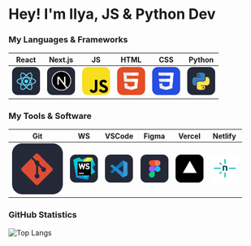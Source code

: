 # Hey! **I'm Ilya, JS & Python Dev**

### My Languages & Frameworks

| React | Next.js | JS | HTML | CSS | Python |
|-----|-----|-----|-----|-----|-----|
| <img src="https://raw.githubusercontent.com/zenqst/zenqst/f4f4c892228babe5597276e09079bd2235e1e882/assets/React.svg" title="React"  alt="React Logo" width="55" height="55"/> |  <img src="https://raw.githubusercontent.com/zenqst/zenqst/f4f4c892228babe5597276e09079bd2235e1e882/assets/Next.svg" title="Next.js"  alt="Next.js Logo" width="55" height="55"/> |  <img src="https://raw.githubusercontent.com/zenqst/zenqst/f4f4c892228babe5597276e09079bd2235e1e882/assets/JS.svg" title="JavaScript" alt="JavaScript Logo" width="55" height="55"/> |  <img src="https://raw.githubusercontent.com/zenqst/zenqst/f4f4c892228babe5597276e09079bd2235e1e882/assets/Html.svg" title="HTML" alt="HTML Logo" width="55" height="55"/> | <img src="https://raw.githubusercontent.com/zenqst/zenqst/f4f4c892228babe5597276e09079bd2235e1e882/assets/CSS.svg" title="CSS" alt="CSS Logo" width="55" height="55"/> | <img src="https://raw.githubusercontent.com/zenqst/zenqst/f4f4c892228babe5597276e09079bd2235e1e882/assets/Python.svg" title="Python" alt="Python Logo" width="55" height="55"/> |

### My Tools & Software

| Git | WS | VSCode | Figma | Vercel | Netlify |
|-----|-----|-----|-----|-----|-----|
| <img src="https://raw.githubusercontent.com/zenqst/zenqst/f4f4c892228babe5597276e09079bd2235e1e882/assets/Git.svg" title="Git" alt="Git Logo"/> |  <img src="https://raw.githubusercontent.com/zenqst/zenqst/f4f4c892228babe5597276e09079bd2235e1e882/assets/WS.svg" title="WebStorm" alt="WebStorm Logo" width="55" height="55"/> |  <img src="https://raw.githubusercontent.com/zenqst/zenqst/f4f4c892228babe5597276e09079bd2235e1e882/assets/VSCode.svg" title="VSCode" alt="VSCode Logo" width="55" height="55"/> |  <img src="https://raw.githubusercontent.com/zenqst/zenqst/f4f4c892228babe5597276e09079bd2235e1e882/assets/Figma.svg" title="Figma" alt="Figma Logo" width="55" height="55"/> | <img src="https://raw.githubusercontent.com/zenqst/zenqst/f4f4c892228babe5597276e09079bd2235e1e882/assets/Vercel.svg" title="Vercel" alt="Vercel Logo" width="55" height="55"/> | <img src="https://raw.githubusercontent.com/zenqst/zenqst/f4f4c892228babe5597276e09079bd2235e1e882/assets/Netlify.svg" title="Netlify" alt="Netlify Logo" width="55" height="55"/> |

### GitHub Statistics
![Top Langs](https://github-readme-stats.vercel.app/api/top-langs/?username=zenqst&hide_progress=false&card_width=437&theme=dark&layout=compact)
